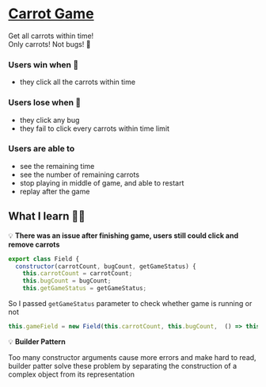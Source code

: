# [Carrot Game](https://carrot-game.netlify.app/)

Get all carrots within time! <br />
Only carrots! Not bugs! 🐛

### Users win when 👏
- they click all the carrots within time

### Users lose when 🙁
- they click any bug
- they fail to click every carrots within time limit


### Users are able to
- see the remaining time
- see the number of remaining carrots
- stop playing in middle of game, and able to restart
- replay after the game

## What I learn ✍🏻

💡 **There was an issue after finishing game, users still could click and remove carrots**

```js
export class Field {
  constructor(carrotCount, bugCount, getGameStatus) {
    this.carrotCount = carrotCount;
    this.bugCount = bugCount;
    this.getGameStatus = getGameStatus;
```
So I passed `getGameStatus` parameter to check whether game is running or not

```js
this.gameField = new Field(this.carrotCount, this.bugCount,  () => this.started);
```

💡 **Builder Pattern**

Too many constructor arguments cause more errors and make hard to read,  <br />
builder patter solve these problem by separating the construction of a complex object from its representation

